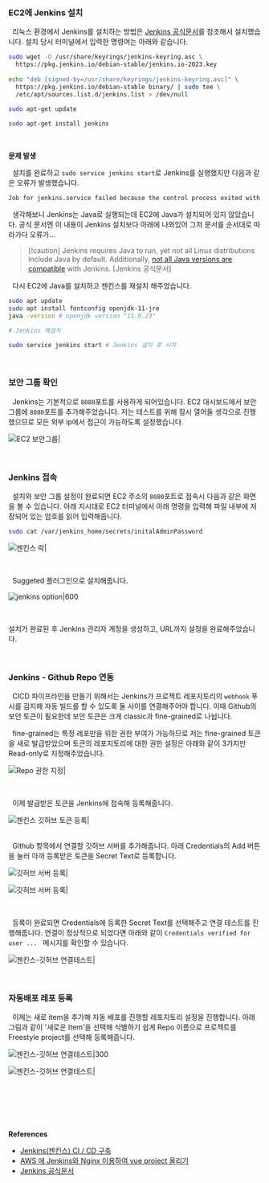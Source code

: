 
### EC2에 Jenkins 설치

&nbsp;&nbsp;리눅스 환경에서 Jenkins를 설치하는 방법은 [Jenkins 공식문서](https://www.jenkins.io/doc/book/installing/linux/)를 참조해서 설치했습니다. 설치 당시 터미널에서 입력한 명령어는 아래와 같습니다.

```bash
sudo wget -O /usr/share/keyrings/jenkins-keyring.asc \
  https://pkg.jenkins.io/debian-stable/jenkins.io-2023.key
  
echo "deb [signed-by=/usr/share/keyrings/jenkins-keyring.asc]" \
  https://pkg.jenkins.io/debian-stable binary/ | sudo tee \
  /etc/apt/sources.list.d/jenkins.list > /dev/null
  
sudo apt-get update

sudo apt-get install jenkins
```

<br>

**문제 발생**

&nbsp;&nbsp;설치를 완료하고 `sudo service jenkins start`로 Jenkins를 실행했지만 다음과 같은 오류가 발생했습니다.

```bash
Job for jenkins.service failed because the control process exited with error code. See "systemctl status jenkins.service" and "journalctl -xeu jenkins.service" for details.
```

&nbsp;&nbsp;생각해보니 Jenkins는 Java로 실행되는데 EC2에 Java가 설치되어 있지 않았습니다. 공식 문서엔 이 내용이 Jenkins 설치보다 아래에 나와있어 그저 문서를 순서대로 따라가다 오류가...

>[!caution] Jenkins requires Java to run, yet not all Linux distributions include Java by default. Additionally, [not all Java versions are compatible](https://www.jenkins.io/doc/book/platform-information/support-policy-java/) with Jenkins. [Jenkins 공식문서]

&nbsp;&nbsp;다시 EC2에 Java를 설치하고 젠킨스를 재설치 해주었습니다.

```bash
sudo apt update
sudo apt install fontconfig openjdk-11-jre
java -version # openjdk version "11.0.23"

# Jenkins 재설치

sudo service jenkins start # Jenkins 설치 후 시작
```


<br>

### 보안 그룹 확인

&nbsp;&nbsp;Jenkins는 기본적으로 `8080`포트를 사용하게 되어있습니다. EC2 대시보드에서 보안그룹에 `8080`포트를 추가해주었습니다. 저는 테스트를 위해 잠시 열어둘 생각으로 진행했으므로 모든 외부 ip에서 접근이 가능하도록 설정했습니다.

![EC2 보안그룹|](./images/보안그룹.png)

<br>

### Jenkins 접속

&nbsp;&nbsp;설치와 보안 그룹 설정이 완료되면 EC2 주소의 `8080`포트로 접속시 다음과 같은 화면을 볼 수 있습니다. 아래 지시대로 EC2 터미널에서 아래 명령을 입력해 파일 내부에 저장되어 있는 암호를 읽어 입력해줍니다.

```bash
sudo cat /var/jenkins_home/secrets/initalAdminPassword
```

![젠킨스 락|](./images/jenkins_lock.png)

<br>

&nbsp;&nbsp;Suggeted 플러그인으로 설치해줍니다.

![jenkins option|600](./images/customize_jenkins.png)

<br>

설치가 완료된 후 Jenkins 관리자 계정을 생성하고, URL까지 설정을 완료해주었습니다.

<br>

### Jenkins - Github Repo 연동

&nbsp;&nbsp;CICD 파이프라인을 만들기 위해서는 Jenkins가 프로젝트 레포지토리의 `webhook` 푸시를 감지해 자동 빌드를 할 수 있도록 둘 사이를 연결해주어야 합니다. 이때 Github의 보안 토큰이 필요한데 보안 토큰은 크게 classic과 fine-grained로 나뉩니다.

&nbsp;&nbsp;fine-grained는 특정 레포만을 위한 권한 부여가 가능하므로 저는 fine-grained 토큰을 새로 발급받았으며 토큰의 레포지토리에 대한 권한 설정은 아래와 같이 3가지만 Read-only로 지정해주었습니다.

![Repo 권한 지정|](./images/repo_option.png)

<br>

&nbsp;&nbsp;이제 발급받은 토큰을 Jenkins에 접속해 등록해줍니다.

![젠킨스 깃허브 토큰 등록|](./images/jenkins_setting.png)

<br>
&nbsp;&nbsp;Github 항목에서 연결할 깃허브 서버를 추가해줍니다. 아래 Credentials의 Add 버튼을 눌러 아까 등록받은 토큰을 Secret Text로 등록합니다.

![깃허브 서버 등록|](./images/jenkins_githubserver.png)

![깃허브 서버 등록|](./images/githubserver_token.png)

<br>

&nbsp;&nbsp;등록이 완료되면 Credentials에 등록한 Secret Text를 선택해주고 연결 테스트를 진행해줍니다. 연결이 정상적으로 되었다면 아래와 같이 `Credentials verified for user ... ` 메시지를 확인할 수 있습니다.

![젠킨스-깃허브 연결테스트|](./images/jenkins_conn_test.png)

<br>

### 자동배포 레포 등록

&nbsp;&nbsp;이제는 새로 item을 추가해 자동 배포를 진행할 레포지토리 설정을 진행합니다. 아래 그림과 같이 '새로운 Item'을 선택해 식별하기 쉽게 Repo 이름으로 프로젝트를 Freestyle project를 선택해 등록해줍니다.

![젠킨스-깃허브 연결테스트|300](./images/new_item.png)

![젠킨스-깃허브 연결테스트|](./images/freestyle_project.png)

<br>

&nbsp;&nbsp;


<br>

**References**
- [Jenkins(젠킨스) CI / CD 구축](https://humanwater.tistory.com/15)
- [AWS 에 Jenkins와 Nginx 이용하여 vue project 올리기](https://zakelstorm.tistory.com/133)
- [Jenkins 공식문서](https://www.jenkins.io/doc/book/installing/linux/)